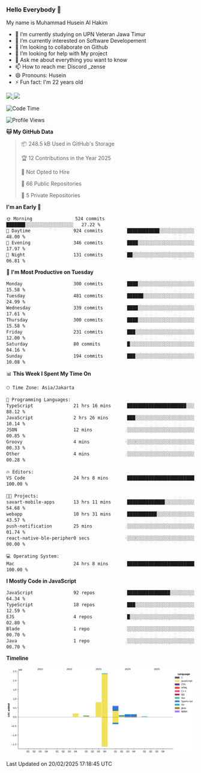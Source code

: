 ### Hello Everybody 👋

My name is Muhammad Husein Al Hakim

- 🔭 I’m currently studying on UPN Veteran Jawa Timur
- 🌱 I’m currently interested on Software Developement
- 👯 I’m looking to collaborate on Github
- 🤔 I’m looking for help with My project
- 💬 Ask me about everything you want to know
- 📫 How to reach me: Discord _zense
- 😄 Pronouns: Husein
- ⚡ Fun fact: I'm 22 years old

<p align="left">
<a href="https://github.com/huseinhq">
  <img height="180em" src="https://github-readme-stats-eight-theta.vercel.app/api?username=huseinhq&show_icons=true&theme=algolia&include_all_commits=true&count_private=true"/>
  <img height="180em" src="https://github-readme-stats-eight-theta.vercel.app/api/top-langs/?username=huseinhq&layout=compact&langs_count=8&theme=algolia"/>
</a>
</p>

<!--START_SECTION:waka-->
![Code Time](http://img.shields.io/badge/Code%20Time-1%2C874%20hrs%2021%20mins-blue)

![Profile Views](http://img.shields.io/badge/Profile%20Views-13-blue)

**🐱 My GitHub Data** 

> 📦 248.5 kB Used in GitHub's Storage 
 > 
> 🏆 12 Contributions in the Year 2025
 > 
> 🚫 Not Opted to Hire
 > 
> 📜 66 Public Repositories 
 > 
> 🔑 5 Private Repositories 
 > 
**I'm an Early 🐤** 

```text
🌞 Morning                524 commits         ███████░░░░░░░░░░░░░░░░░░   27.22 % 
🌆 Daytime                924 commits         ████████████░░░░░░░░░░░░░   48.00 % 
🌃 Evening                346 commits         ████░░░░░░░░░░░░░░░░░░░░░   17.97 % 
🌙 Night                  131 commits         ██░░░░░░░░░░░░░░░░░░░░░░░   06.81 % 
```
📅 **I'm Most Productive on Tuesday** 

```text
Monday                   300 commits         ████░░░░░░░░░░░░░░░░░░░░░   15.58 % 
Tuesday                  481 commits         ██████░░░░░░░░░░░░░░░░░░░   24.99 % 
Wednesday                339 commits         ████░░░░░░░░░░░░░░░░░░░░░   17.61 % 
Thursday                 300 commits         ████░░░░░░░░░░░░░░░░░░░░░   15.58 % 
Friday                   231 commits         ███░░░░░░░░░░░░░░░░░░░░░░   12.00 % 
Saturday                 80 commits          █░░░░░░░░░░░░░░░░░░░░░░░░   04.16 % 
Sunday                   194 commits         ███░░░░░░░░░░░░░░░░░░░░░░   10.08 % 
```


📊 **This Week I Spent My Time On** 

```text
🕑︎ Time Zone: Asia/Jakarta

💬 Programming Languages: 
TypeScript               21 hrs 16 mins      ██████████████████████░░░   88.12 % 
JavaScript               2 hrs 26 mins       ███░░░░░░░░░░░░░░░░░░░░░░   10.14 % 
JSON                     12 mins             ░░░░░░░░░░░░░░░░░░░░░░░░░   00.85 % 
Groovy                   4 mins              ░░░░░░░░░░░░░░░░░░░░░░░░░   00.33 % 
Other                    4 mins              ░░░░░░░░░░░░░░░░░░░░░░░░░   00.28 % 

🔥 Editors: 
VS Code                  24 hrs 8 mins       █████████████████████████   100.00 % 

🐱‍💻 Projects: 
savart-mobile-apps       13 hrs 11 mins      ██████████████░░░░░░░░░░░   54.68 % 
webapp                   10 hrs 31 mins      ███████████░░░░░░░░░░░░░░   43.57 % 
push-notification        25 mins             ░░░░░░░░░░░░░░░░░░░░░░░░░   01.74 % 
react-native-ble-peripher0 secs              ░░░░░░░░░░░░░░░░░░░░░░░░░   00.00 % 

💻 Operating System: 
Mac                      24 hrs 8 mins       █████████████████████████   100.00 % 
```

**I Mostly Code in JavaScript** 

```text
JavaScript               92 repos            ████████████████░░░░░░░░░   64.34 % 
TypeScript               18 repos            ███░░░░░░░░░░░░░░░░░░░░░░   12.59 % 
EJS                      4 repos             █░░░░░░░░░░░░░░░░░░░░░░░░   02.80 % 
Blade                    1 repo              ░░░░░░░░░░░░░░░░░░░░░░░░░   00.70 % 
Java                     1 repo              ░░░░░░░░░░░░░░░░░░░░░░░░░   00.70 % 
```



**Timeline**

![Lines of Code chart](https://raw.githubusercontent.com/HuseinHQ/HuseinHQ/main/assets/bar_graph.png)


 Last Updated on 20/02/2025 17:18:45 UTC
<!--END_SECTION:waka-->
